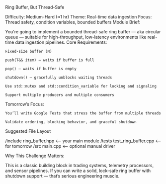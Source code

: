 Ring Buffer, But Thread-Safe

Difficulty: Medium-Hard (≈1 hr)
Theme: Real-time data ingestion
Focus: Thread safety, condition variables, bounded buffers
Module Brief:

You're going to implement a bounded thread-safe ring buffer — aka circular queue — suitable for high-throughput, low-latency environments like real-time data ingestion pipelines.
Core Requirements:

    Fixed-size buffer (N)

    push(T&& item) — waits if buffer is full

    pop() — waits if buffer is empty

    shutdown() — gracefully unblocks waiting threads

    Use std::mutex and std::condition_variable for locking and signaling

    Support multiple producers and multiple consumers

Tomorrow’s Focus:

    You’ll write Google Tests that stress the buffer from multiple threads

    Validate ordering, blocking behavior, and graceful shutdown

Suggested File Layout

/include
  ring_buffer.hpp     <-- your main module
/tests
  test_ring_buffer.cpp <-- for tomorrow
/src
  main.cpp            <-- optional manual driver

Why This Challenge Matters:

This is a classic building block in trading systems, telemetry processors, and sensor pipelines. If you can write a solid, lock-safe ring buffer with shutdown support — that’s serious engineering muscle.



